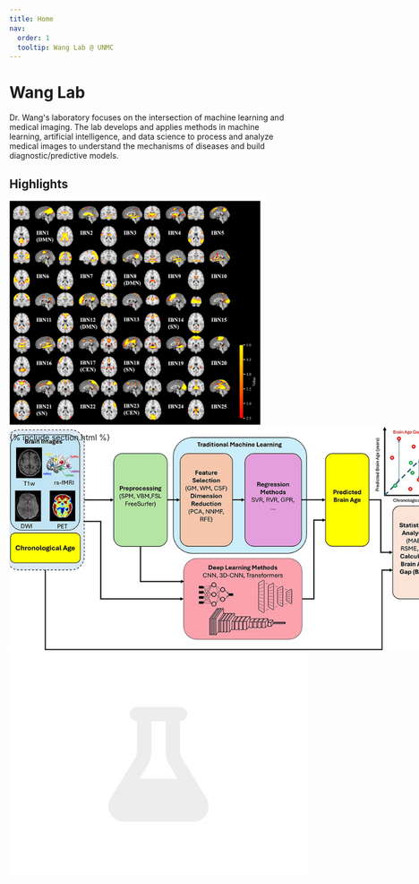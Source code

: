 ```yaml
---
title: Home
nav:
  order: 1
  tooltip: Wang Lab @ UNMC
---
```


# Wang Lab

Dr. Wang's laboratory focuses on the intersection of machine learning and medical imaging. The lab develops and applies methods in machine learning, artificial intelligence, and data science to process and analyze medical images to understand the mechanisms of diseases and build diagnostic/predictive models.

## Highlights
<div id="imageCarousel" class="carousel slide" data-bs-ride="carousel" style="width: 800px; height: 400px; margin: auto;">
  <div class="carousel-inner">
    <div class="carousel-item active">
      <img src="images/cocaine_fig1.png" class="d-block w-100" style="height: 400px; object-fit: cover;" alt="Image 1">
    </div>
    <div class="carousel-item">
      <img src="images/elae042f1.jpg" class="d-block w-100" style="height: 400px; object-fit: cover;" alt="Image 2">
    </div>
    <div class="carousel-item">
      <img src="images/photo.jpg" class="d-block w-100" style="height: 400px; object-fit: cover;" alt="Image 3">
    </div>
  </div>
</div>

{% include section.html %}
